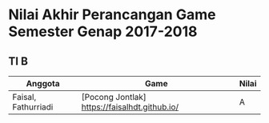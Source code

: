 # Nilai Akhir Perancangan Game Semester Genap 2017-2018

## TI B

|Anggota | Game | Nilai |
|---|---|---|
|Faisal, Fathurriadi | [Pocong Jontlak] <https://faisalhdt.github.io/> | A |
